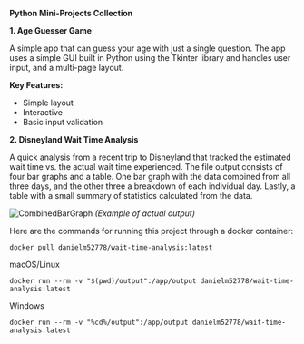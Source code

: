 **Python Mini-Projects Collection**

**1. Age Guesser Game**

A simple app that can guess your age with just a single question. The app uses a simple GUI built in Python using the Tkinter library and 
handles user input, and a multi-page layout.

**Key Features:**

- Simple layout
- Interactive
- Basic input validation

**2. Disneyland Wait Time Analysis**

A quick analysis from a recent trip to Disneyland that tracked the estimated wait time vs. the actual wait time experienced. The file output consists of 
four bar graphs and a table. One bar graph with the data combined from all three days, and the other three a breakdown of each individual day. Lastly, a table with a small summary of statistics calculated from the data. 

![CombinedBarGraph](https://github.com/user-attachments/assets/7e789644-2c5e-4b2e-97dc-bd216c378e8a)
_(Example of actual output)_

Here are the commands for running this project through a docker container:

```docker pull danielm52778/wait-time-analysis:latest```


macOS/Linux

```docker run --rm -v "$(pwd)/output":/app/output danielm52778/wait-time-analysis:latest```

Windows

```docker run --rm -v "%cd%/output":/app/output danielm52778/wait-time-analysis:latest```
